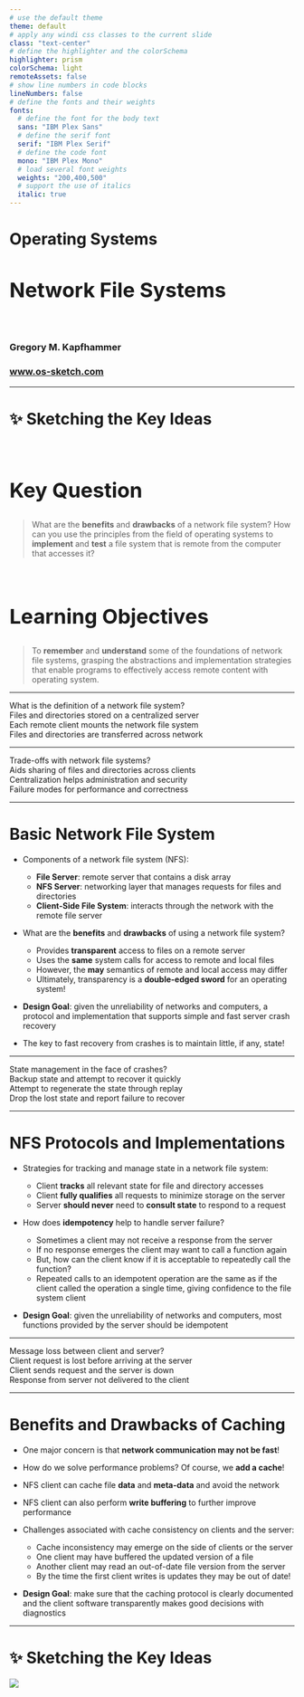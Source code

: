 ```yaml
---
# use the default theme
theme: default
# apply any windi css classes to the current slide
class: "text-center"
# define the highlighter and the colorSchema
highlighter: prism
colorSchema: light
remoteAssets: false
# show line numbers in code blocks
lineNumbers: false
# define the fonts and their weights
fonts:
  # define the font for the body text
  sans: "IBM Plex Sans"
  # define the serif font
  serif: "IBM Plex Serif"
  # define the code font
  mono: "IBM Plex Mono"
  # load several font weights
  weights: "200,400,500"
  # support the use of italics
  italic: true
---
```


[//]: # "Slide Start {{{"

# Operating Systems

## Network File Systems

<div class="container my-5">
  &nbsp;
</div>

### Gregory M. Kapfhammer

### www.os-sketch.com

[//]: # "Slide End }}}"

---

[//]: # "Slide Start {{{"

# ✨ Sketching the Key Ideas

<style>
  h1 {
    @apply mb-0 -mt-1;
  }
  h2 {
    font-size: 36px;
    @apply text-red-600 mb-4;
  }
</style>

<br>

<div v-click>

## Key Question

> What are the **benefits** and **drawbacks** of a network file system? How can
> you use the principles from the field of operating systems to **implement**
> and **test** a file system that is remote from the computer that accesses it?

</div>

<br>

<div v-click>

## Learning Objectives

> To **remember** and **understand** some of the foundations of network file
> systems, grasping the abstractions and implementation strategies that enable
> programs to effectively access remote content with operating system.

</div>

[//]: # "Slide End }}}"

---

[//]: # "Slide Start {{{"

<div class="flex row">

<div class="text-7xl text-red-600 font-bold mt-5 ml-4 mb-4">
What is the definition of a network file system?
</div>

</div>

<div v-click>

<div class="flex row">

<mdi-tooltip-check class="text-6xl ml-8 mt-6 text-blue-600" />

<div class="text-3xl font-bold mt-10 ml-4">
Files and directories stored on a centralized server
</div>

</div>

</div>

<div v-click>

<div class="flex row">

<mdi-tooltip-check class="text-6xl ml-8 mt-6 text-blue-600" />

<div class="text-3xl font-bold mt-10 ml-4">
Each remote client mounts the network file system
</div>

</div>

</div>

<div v-click>

<div class="flex row">

<mdi-tooltip-check class="text-6xl ml-8 mt-6 text-blue-600" />

<div class="text-3xl font-bold mt-10 ml-4">
Files and directories are transferred across network
</div>

</div>

</div>

[//]: # "Slide End }}}"

---

[//]: # "Slide Start {{{"

<div class="flex row">

<div class="text-7xl text-red-600 font-bold mt-5 ml-4 mb-4">
Trade-offs with network file systems?
</div>

</div>

<div v-click>

<div class="flex row">

<uim-rocket class="text-6xl ml-8 mt-6 text-blue-600" />

<div class="text-3xl font-bold mt-10 ml-4">
Aids sharing of files and directories across clients
</div>

</div>

</div>

<div v-click>

<div class="flex row">

<uim-rocket class="text-6xl ml-8 mt-6 text-blue-600" />

<div class="text-3xl font-bold mt-10 ml-4">
Centralization helps administration and security
</div>

</div>

</div>

<div v-click>

<div class="flex row">

<uim-rocket class="text-6xl ml-8 mt-6 text-blue-600" />

<div class="text-3xl font-bold mt-10 ml-4">
Failure modes for performance and correctness
</div>

</div>

</div>

[//]: # "Slide End }}}"

---

[//]: # "Slide Start {{{"

# Basic Network File System

<v-clicks>

- Components of a network file system (NFS):

  - **File Server**: remote server that contains a disk array
  - **NFS Server**: networking layer that manages requests for files and directories
  - **Client-Side File System**: interacts through the network with the remote
    file server

- What are the **benefits** and **drawbacks** of using a network file system?

  - Provides **transparent** access to files on a remote server
  - Uses the **same** system calls for access to remote and local files
  - However, the **may** semantics of remote and local access may differ
  - Ultimately, transparency is a **double-edged sword** for an operating system!

- **Design Goal**: given the unreliability of networks and
  computers, a protocol and implementation that supports simple and fast server
  crash recovery

- The key to fast recovery from crashes is to maintain little, if any, state!

</v-clicks>

[//]: # "Slide End }}}"

---

[//]: # "Slide Start {{{"

<div class="flex row">

<div class="text-7xl text-red-600 font-bold mt-5 ml-4 mb-4">
State management in the face of crashes?
</div>

</div>

<div v-click>

<div class="flex row">

<uim-cube class="text-6xl ml-8 mt-6 text-blue-600" />

<div class="text-3xl font-bold mt-10 ml-4">
Backup state and attempt to recover it quickly
</div>

</div>

</div>

<div v-click>

<div class="flex row">

<uim-cube class="text-6xl ml-8 mt-6 text-blue-600" />

<div class="text-3xl font-bold mt-10 ml-4">
Attempt to regenerate the state through replay
</div>

</div>

</div>

<div v-click>

<div class="flex row">

<uim-cube class="text-6xl ml-8 mt-6 text-blue-600" />

<div class="text-3xl font-bold mt-10 ml-4">
Drop the lost state and report failure to recover
</div>

</div>

</div>

[//]: # "Slide End }}}"

---

[//]: # "Slide Start {{{"

# NFS Protocols and Implementations

<v-clicks>

- Strategies for tracking and manage state in a network file system:

  - Client **tracks** all relevant state for file and directory accesses
  - Client **fully qualifies** all requests to minimize storage on the server
  - Server **should never** need to **consult state** to respond to a request

- How does **idempotency** help to handle server failure?

  - Sometimes a client may not receive a response from the server
  - If no response emerges the client may want to call a function again
  - But, how can the client know if it is acceptable to repeatedly call the function?
  - Repeated calls to an idempotent operation are the same as if the client
    called the operation a single time, giving confidence to the file system
    client

- **Design Goal**: given the unreliability of networks and
  computers, most functions provided by the server should be idempotent

</v-clicks>

[//]: # "Slide End }}}"

---

[//]: # "Slide Start {{{"

<div class="flex row">

<div class="text-7xl text-red-600 font-bold mt-5 ml-4 mb-4">
Message loss between client and server?
</div>

</div>

<div v-click>

<div class="flex row">

<uim-exclamation-octagon class="text-6xl ml-8 mt-6 text-blue-600" />

<div class="text-3xl font-bold mt-10 ml-4">
Client request is lost before arriving at the server
</div>

</div>

</div>

<div v-click>

<div class="flex row">

<uim-exclamation-octagon class="text-6xl ml-8 mt-6 text-blue-600" />

<div class="text-3xl font-bold mt-10 ml-4">
Client sends request and the server is down
</div>

</div>

</div>

<div v-click>

<div class="flex row">

<uim-exclamation-octagon class="text-6xl ml-8 mt-6 text-blue-600" />

<div class="text-3xl font-bold mt-10 ml-4">
Response from server not delivered to the client
</div>

</div>

</div>

[//]: # "Slide End }}}"

---

[//]: # "Slide Start {{{"

# Benefits and Drawbacks of Caching

<v-clicks>

- One major concern is that **network communication may not be fast**!

- How do we solve performance problems? Of course, we **add a cache**!

- NFS client can cache file **data** and **meta-data** and avoid the network

- NFS client can also perform **write buffering** to further improve performance

- Challenges associated with cache consistency on clients and the server:

  - Cache inconsistency may emerge on the side of clients or the server
  - One client may have buffered the updated version of a file
  - Another client may read an out-of-date file version from the server
  - By the time the first client writes is updates they may be out of date!

- **Design Goal**: make sure that the caching protocol is clearly documented and
  the client software transparently makes good decisions with diagnostics

</v-clicks>

[//]: # "Slide End }}}"

---

[//]: # "Slide Start {{{"

# ✨ Sketching the Key Ideas

<img src="/os-sketch-nfs-introduction.svg" class="ml-1 mt-8 h-100" />

[//]: # "Slide End }}}"
